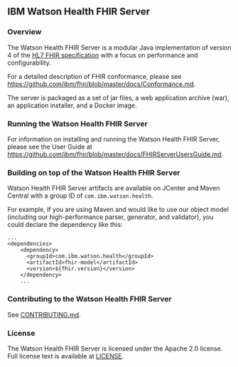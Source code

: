 ## IBM Watson Health FHIR Server

### Overview
The Watson Health FHIR Server is a modular Java implementation of version 4 of the [HL7 FHIR specification](https://www.hl7.org/fhir/r4/http.html) with a focus on performance and configurability.

For a detailed description of FHIR conformance, please see https://github.com/ibm/fhir/blob/master/docs/Conformance.md.

The server is packaged as a set of jar files, a web application archive (war), an application installer, and a Docker image.

### Running the Watson Health FHIR Server
For information on installing and running the Watson Health FHIR Server, please see the User Guide at https://github.com/ibm/fhir/blob/master/docs/FHIRServerUsersGuide.md.

### Building on top of the Watson Health FHIR Server
Watson Health FHIR Server artifacts are available on JCenter and Maven Central with a group ID of `com.ibm.watson.health`.

For example, if you are using Maven and would like to use our object model (including our high-performance parser, generator, and validator), you could declare the dependency like this:

```
...
<dependencies>
    <dependency>
      <groupId>com.ibm.watson.health</groupId>
      <artifactId>fhir-model</artifactId>
      <version>${fhir.version}</version>
    </dependency>
    ...
```

### Contributing to the Watson Health FHIR Server
See [CONTRIBUTING.md](CONTRIBUTING.md).

### License
The Watson Health FHIR Server is licensed under the Apache 2.0 license. Full license text is
available at [LICENSE](LICENSE).
